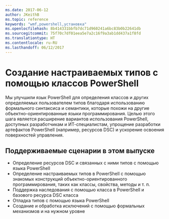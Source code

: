 ```yaml
---
ms.date: 2017-06-12
author: JKeithB
ms.topic: reference
keywords: "wmf,powershell,установка"
ms.openlocfilehash: 8b414331bbfb7dc71d960241a6bc83b0b22641db
ms.sourcegitcommit: 75f70c7df01eea5e7a2c16f9a3ab1dd437a1f8fd
ms.translationtype: HT
ms.contentlocale: ru-RU
ms.lasthandoff: 06/12/2017
---
```

# <a name="creating-custom-types-using-powershell-classes"></a>Создание настраиваемых типов с помощью классов PowerShell

Мы улучшили язык PowerShell для определения классов и других определяемых пользователем типов благодаря использованию формального синтаксиса и семантики, которые похожи на другие объектно-ориентированные языки программирования. Целью этого шага является расширение вариантов использования PowerShell, доступных разработчикам и ИТ-специалистам, упрощение разработки артефактов PowerShell (например, ресурсов DSC) и ускорение освоения поверхностей управления.

## <a name="supported-scenarios-in-this-release"></a>Поддерживаемые сценарии в этом выпуске

-   Определение ресурсов DSC и связанных с ними типов с помощью языка PowerShell
-   Определение настраиваемых типов в PowerShell с помощью знакомых конструкций объектно-ориентированного программирования, таких как классы, свойства, методы и т. п.
-   Поддержка наследования с помощью класса в PowerShell и базового ресурса DSC класса
-   Отладка типов с помощью языка PowerShell
-   Создание и обработка исключений с помощью формальных механизмов и на нужном уровне

